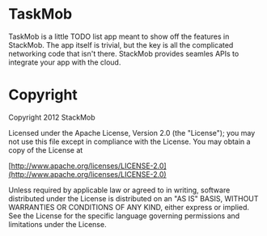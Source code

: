 # TaskMob
TaskMob is a little TODO list app meant to show off the features in StackMob. The app itself is trivial, but the key is all the complicated networking code that isn't there. StackMob provides seamles APIs to integrate your app with the cloud.

# Copyright
Copyright 2012 StackMob

Licensed under the Apache License, Version 2.0 (the "License"); you may not use this file except in compliance with the License. You may obtain a copy of the License at

[http://www.apache.org/licenses/LICENSE-2.0](http://www.apache.org/licenses/LICENSE-2.0)

Unless required by applicable law or agreed to in writing, software distributed under the License is distributed on an "AS IS" BASIS, WITHOUT WARRANTIES OR CONDITIONS OF ANY KIND, either express or implied. See the License for the specific language governing permissions and limitations under the License.

